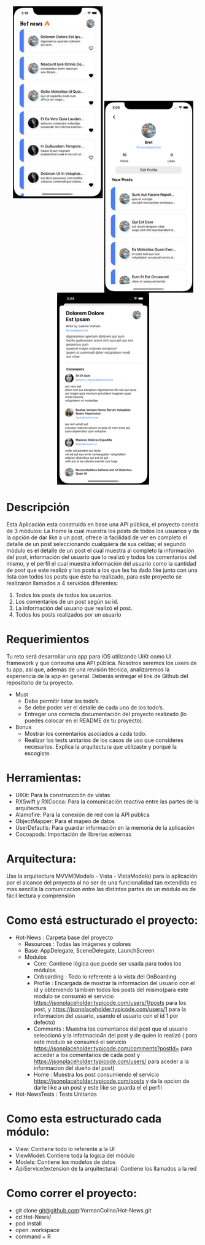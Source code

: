 <div align='center'>
<a href="url"><img src="https://github.com/YormanColina/Hot-News/blob/main/resources/Home.png" align="leading" height=500></a>
<a href="url"><img src="https://github.com/YormanColina/Hot-News/blob/main/resources/Profile.png" align="center" height=500></a>
<a href="url"><img src="https://github.com/YormanColina/Hot-News/blob/main/resources/Comments.png" align="trailing" height=500></a>
 </div>
  
  
#  Descripción 
<div align='left'>
Esta Aplicación esta construida en base una API pública, el proyecto consta de 3 módulos: La Home la cual muestra los posts de todos los usuarios y da la opción de dar like a un post, ofrece la facilidad de ver en completo el detalle de un post seleccionando cualquiera de sus celdas; el segundo módulo es el detalle de un post el cuál muestra al completo la información del post, información del usuario que lo realizó y todos los comentarios del mismo, y el perfíl el cual muestra información del usuario como la cantidad de post que este realizó y los posts a los que les ha dado like junto con una lista con todos los posts que éste ha realizado, para este proyecto se realizaron llamados a 4 servicios diferentes: 
 
 1) Todos los posts de todos los usuarios. 
 2) Los comentarios de un post según su id. 
 3) La información del usuario que realizó el post. 
 4) Todos los posts realizados por un usuario

 
 # Requerimientos
 
Tu reto será desarrollar una app para iOS utilizando UiKt como UI framework y que consuma una API pública. Nosotros seremos los users de tu app, así que, además de una revisión técnica, analizaremos la experiencia de la app en general. 
Deberás entregar el link de Github del repositorio de tu proyecto. 
- Must 
   - Debe permitir listar los todo’s. 
   - Se debe poder ver el detalle de cada uno de los todo’s. 
   - Entregar una correcta documentación del proyecto realizado (lo puedes colocar en el README de tu proyecto). 
- Bonus 
   - Mostrar los comentarios asociados a cada todo. 
   - Realizar los tests unitarios de los casos de uso que consideres necesarios. Explica la arquitectura que utilizaste y porqué la escogiste.
 
# Herramientas:
 
 - UIKit: Para la construccción de vistas
 - RXSwift y RXCocoa: Para la comunicación reactiva entre las partes de la arquitectura
 - Alamofire: Para la conexión de red con la API pública
 - ObjectMapper: Para el mapeo de datos
 - UserDefautls: Para guardar información en la memoria de la aplicación
 - Cocoapods: Importación de librerias externas
 
# Arquitectura:
 Use la arquitectura MVVM(Modelo - Vista - VistaModelo) para la aplicación por el alcance del proyecto al no ser de una funcionalidad tan extendida es mas sencilla la comunicacion entre las distintas partes de un módulo es de fácil lectura y comprensión
 
# Como está estructurado el proyecto:
- Hot-News : Carpeta base del proyecto
  - Resources : Todas las imágenes y colores
  - Base: AppDelegate, SceneDelegate, LaunchScreen
  - Modulos 
    - Core: Contiene lógica que puede ser usada para todos los módulos
    - Onboarding : Todo lo referente a la vista del OnBoarding
    - Profile : Encargada de mostrar la informacion del usuario con el id y obteniendo tambien todos los posts del mismo(para este modulo se consumió el servicio https://jsonplaceholder.typicode.com/users/1/posts para los post, y https://jsonplaceholder.typicode.com/users/1 para la informacion del usuario, usando el usuario con el id 1 por defecto)
    - Comments : Muestra los comentarios del post que el usuario seleccionó y la infotmacio4n del post y de quien lo realizó ( para este modulo se consumió el servicio https://jsonplaceholder.typicode.com/comments?postId= para acceder a los comentarios de cada post y https://jsonplaceholder.typicode.com/users/ para aceder a la informacion del dueño del post)
    - Home : Muestra los post consumiendo el servicio https://jsonplaceholder.typicode.com/posts y da la opcion de darle like a un post y este like se guarda el el perfil
 - Hot-NewsTests : Tests Unitarios
 
 # Como esta estructurado cada módulo:
- View: Contiene todo lo referente a la UI
- ViewModel: Contiene toda la lógica del módulo
- Models: Contiene los modelos de datos
- ApiService(extension de la arquitectura): Contiene los llamados a la red

 
 # Como correr el proyecto:
 - git clone git@github.com:YormanColina/Hot-News.git
 - cd Hot-News/
 - pod install
 - open .workspace
 - command + R
 

